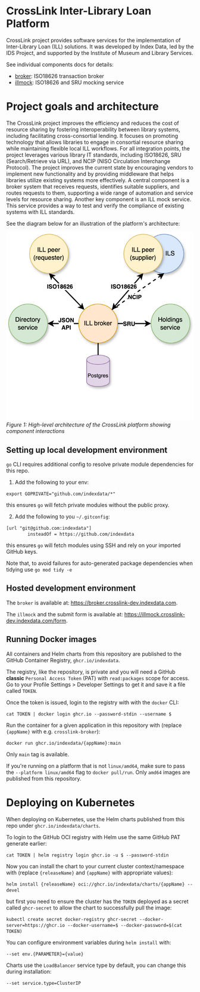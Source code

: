 # CrossLink Inter-Library Loan Platform

CrossLink project provides software services for the implementation of Inter-Library Loan (ILL) solutions. It was developed by Index Data, led by the IDS Project, and supported by the Institute of Museum and Library Services.

See individual components docs for details:

* [broker](broker/README.md): ISO18626 transaction broker
* [illmock](illmock/README.md): ISO18626 and SRU mocking service

# Project goals and architecture

The CrossLink project improves the efficiency and reduces the cost of resource sharing by fostering interoperability between library systems, including facilitating cross-consortial lending. It focuses on promoting technology that allows libraries to engage in consortial resource sharing while maintaining flexible local ILL workflows. For all integration points, the project leverages various library IT standards, including ISO18626, SRU (Search/Retrieve via URL), and NCIP (NISO Circulation Interchange Protocol). The project improves the current state by encouraging vendors to implement new functionality and by providing middleware that helps libraries utilize existing systems more effectively. A central component is a broker system that receives requests, identifies suitable suppliers, and routes requests to them, supporting a wide range of automation and service levels for resource sharing. Another key component is an ILL mock service. This service provides a way to test and verify the compliance of existing systems with ILL standards.

See the diagram below for an illustration of the platform's architecture:

![CrossLink Architecture](misc/crosslink-arch.png)
*Figure 1: High-level architecture of the CrossLink platform showing component interactions*

## Setting up local development environment

`go` CLI requires additional config to resolve private module dependencies for this repo.

1. Add the following to your env:

```
export GOPRIVATE="github.com/indexdata/*"
```

this ensures `go` will fetch private modules without the public proxy.

2. Add the following to you `~/.gitconfig`:

```
[url "git@github.com:indexdata"]
        insteadOf = https://github.com/indexdata
```

this ensures `go` will fetch modules using SSH and rely on your imported GitHub keys.

Note that, to avoid failures for auto-generated package dependencies when tidying use `go mod tidy -e`

## Hosted development environment

The `broker` is available at: https://broker.crosslink-dev.indexdata.com.

The `illmock` and the submit form is available at: https://illmock.crosslink-dev.indexdata.com/form.

## Running Docker images

All containers and Helm charts from this repository are published to the GitHub Container Registry,
`ghcr.io/indexdata`.

The registry, like the repository, is private and you will need a GitHub __classic__
`Personal Access Token` (PAT) with `read:packages` scope for access.
Go to your Profile Settings > Developer Settings to get it and save it a file called `TOKEN`.

Once the token is issued, login to the registry with with the `docker` CLI:

```
cat TOKEN | docker login ghcr.io --password-stdin --username $
```

Run the container for a given application in this repository with (replace `{appName}` with e.g. `crosslink-broker`):

```
docker run ghcr.io/indexdata/{appName}:main
```

Only `main` tag is available.

If you're running on a platform that is not `linux/amd64`, make sure to pass the `--platform linux/amd64` flag to `docker pull/run`.
Only `amd64` images are published from this repository.

# Deploying on Kubernetes

When deploying on Kubernetes, use the Helm charts published from this repo under `ghcr.io/indexdata/charts`.

To login to the GitHub OCI registry with Helm use the same GitHub PAT generate earlier:

```
cat TOKEN | helm registry login ghcr.io -u $ --password-stdin
```

Now you can install the chart to your current cluster context/namespace with (replace `{releaseName}` and `{appName}` with appropriate values):

```
helm install {releaseName} oci://ghcr.io/indexdata/charts/{appName} --devel
```

but first you need to ensure the cluster has the `TOKEN` deployed as a secret called
`ghcr-secret` to allow the chart to successfully pull the image:

```
kubectl create secret docker-registry ghcr-secret --docker-server=https://ghcr.io --docker-username=$ --docker-password=$(cat TOKEN)
```

You can configure environment variables during `helm install` with:

```
--set env.{PARAMETER}={value}
```

Charts use the `LoadBalancer` service type by default, you can change this during installation:

```
--set service.type=ClusterIP
```
